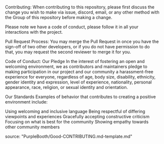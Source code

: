 Contributing:
When contributing to this repository, please first discuss the change you wish to make via issue, discord, email, or any other method with the Group of this repository before making a change.

Please note we have a code of conduct, please follow it in all your interactions with the project.

Pull Request Process:
You may merge the Pull Request in once you have the sign-off of two other developers, or if you do not have permission to do that, you may request the second reviewer to merge it for you.

Code of Conduct:
Our Pledge
In the interest of fostering an open and welcoming environment, we as contributors and maintainers pledge to making participation in our project and our community a harassment-free experience for everyone, regardless of age, body size, disability, ethnicity, gender identity and expression, level of experience, nationality, personal appearance, race, religion, or sexual identity and orientation.

Our Standards
Examples of behavior that contributes to creating a positive environment include:

Using welcoming and inclusive language
Being respectful of differing viewpoints and experiences
Gracefully accepting constructive criticism
Focusing on what is best for the community
Showing empathy towards other community members


source: "PurpleBooth/Good-CONTRIBUTING.md-template.md"
